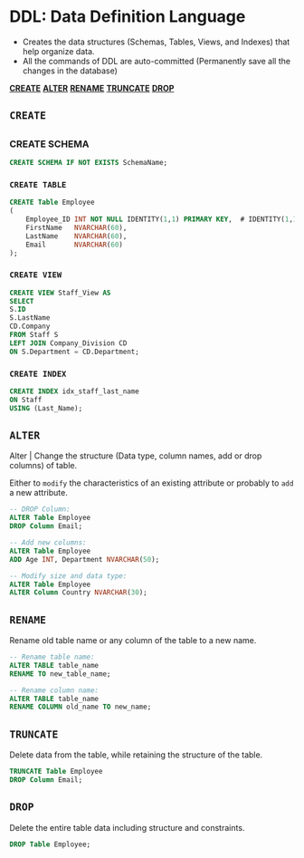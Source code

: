 # **DDL: Data Definition Language**

- Creates the data structures (Schemas, Tables, Views, and Indexes) that help organize data.
- All the commands of DDL are auto-committed (Permanently save all the changes in the database)

<a href=#create><strong>CREATE</strong></a> <a href=#alter><strong>ALTER</strong></a> <a href=#rename><strong>RENAME</strong></a> <a href=#truncate><strong>TRUNCATE</strong></a> <a href=#drop><strong>DROP</strong></a>

<h2 name=create><code>CREATE</code><h2>

### **CREATE SCHEMA**

```sql
CREATE SCHEMA IF NOT EXISTS SchemaName;
```

### `CREATE TABLE`

```sql
CREATE Table Employee
(
    Employee_ID INT NOT NULL IDENTITY(1,1) PRIMARY KEY,  # IDENTITY(1,1) Start from 1 and Increment by 1 
    FirstName   NVARCHAR(60),
    LastName    NVARCHAR(60),
    Email       NVARCHAR(60)
);
```

### `CREATE VIEW`

```sql
CREATE VIEW Staff_View AS
SELECT
S.ID
S.LastName
CD.Company
FROM Staff S
LEFT JOIN Company_Division CD
ON S.Department = CD.Department;
```

### `CREATE INDEX`

```sql
CREATE INDEX idx_staff_last_name
ON Staff
USING (Last_Name);
```

<h2 name=alter><code>ALTER</code></h2>

Alter | Change the structure (Data type, column names, add or drop columns) of table.

Either to `modify` the characteristics of an existing attribute or probably to `add` a new attribute.

```sql
-- DROP Column:
ALTER Table Employee
DROP Column Email;
```

```sql
-- Add new columns:
ALTER Table Employee
ADD Age INT, Department NVARCHAR(50);
```

```sql
-- Modify size and data type:
ALTER Table Employee
ALTER Column Country NVARCHAR(30);
```

<h2 name=renam><code>RENAME</code></h2>
    
Rename old table name or any column of the table to a new name.   

```sql
-- Rename table name:    
ALTER TABLE table_name
RENAME TO new_table_name;    
```    

```sql
-- Rename column name:
ALTER TABLE table_name
RENAME COLUMN old_name TO new_name;   
```
    
<h2 name=truncate><code>TRUNCATE</code></h2>
    
Delete data from the table, while retaining the structure of the table.

```sql
TRUNCATE Table Employee
DROP Column Email;
```

<h2 name=drop><code>DROP</code></h2>

Delete the entire table data including structure and constraints.

```sql
DROP Table Employee;
```
